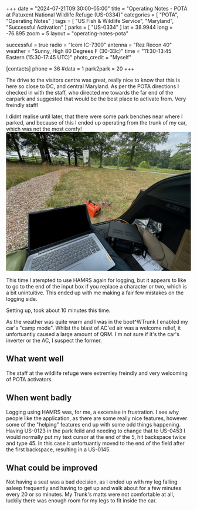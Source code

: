 +++
date = "2024-07-21T09:30:00-05:00"
title = "Operating Notes - POTA at Patuxent National Wildlife Refuge (US-0334)"
categories = [
    "POTA",
    "Operating Notes"
]
tags = [
    "US Fish & Wildlife Service",
    "Maryland",
    "Successful Activation"
]
parks = [ "US-0334" ]
lat = 38.9944
long = -76.895
zoom = 5
layout = "operating-notes-pota"

successful = true
radio = "Icom IC-7300"
antenna = "Rez Recon 40"
weather = "Sunny, High 80 Degrees F (30-33c)"
time = "11:30-13:45 Eastern (15:30-17:45 UTC)"
photo_credit = "Myself"

[contacts]
phone = 36
#data = 1
park2park = 20
+++

The drive to the visitors centre was great, really nice to know that this is here so close to DC, and central Maryland. As per the POTA directions I checked in with the staff, who directed me towards the far end of the carpark and suggested that would be the best place to activate from. Very freindly staff!

I didnt realise until later, that there were some park benches near where I parked, and because of this I ended up operating from the trunk of my car, which was not the most comfy!
![View from car](view_from_car.jpg)

This time I atempted to use HAMRS again for logging, but it appears to like to go to the end of the input box if you replace a character or two, which is a bit unintuitive. This ended up with me making a fair few mistakes on the logging side.

Setting up, took about 10 minutes this time.

As the weather was quite warm and I was in the boot^WTrunk I enabled my car's "camp mode". Whilst the blast of AC'ed air was a welcome relief, it unfortuantly caused a large amount of QRM. I'm not sure if it's the car's inverter or the AC, I suspect the former.

## What went well
The staff at the wildlife refuge were extremley freindly and very welcoming of POTA activators.

## When went badly
Logging using HAMRS was, for me, a excersise in frustration. I see why people like the application, as there are some really nice features, however some of the "helping" features end up with some odd things happening. Having US-0123 in the park feild and needing to change that to US-0453 I would normally put my text cursor at the end of the 5, hit backspace twice and type 45. In this case it unfortuantly moved to the end of the field after the first backspace, resulting in a US-0145.

## What could be improved
Not having a seat was a bad decision, as I ended up with my leg falling asleep frequently and having to get up and walk about for a few minutes every 20 or so minutes. My Trunk's matts were not comfortable at all, luckily there was enough room for my legs to fit inside the car.